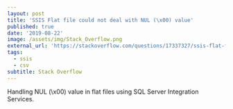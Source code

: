 ```yaml
---
layout: post
title: 'SSIS Flat file could not deal with NUL (\x00) value'
published: true
date: '2019-08-22'
image: /assets/img/Stack_Overflow.png
external_url: 'https://stackoverflow.com/questions/17337327/ssis-flat-file-could-not-deal-with-nul-x00-value/57616958#57616958'
tags:
  - ssis
  - csv
subtitle: Stack Overflow
---
```

Handling NUL (\x00) value in flat files using SQL Server Integration Services.
